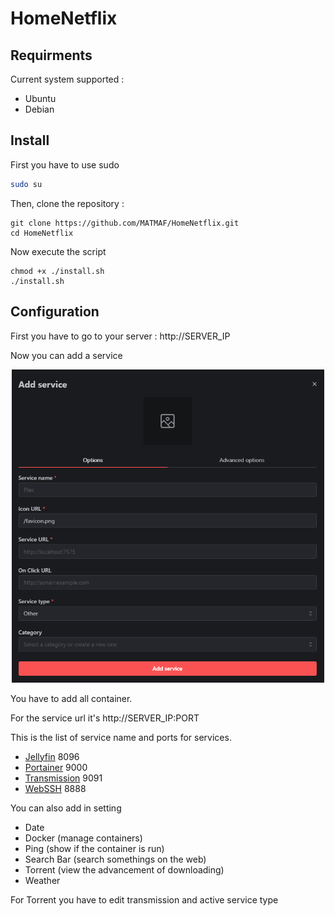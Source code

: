# HomeNetflix
## Requirments
Current system supported :
* Ubuntu
* Debian
## Install
First you have to use sudo
```bash
sudo su
```
Then, clone the repository :
```
git clone https://github.com/MATMAF/HomeNetflix.git
cd HomeNetflix
```
Now execute the script
```
chmod +x ./install.sh
./install.sh
```
## Configuration
First you have to go to your server : http://SERVER_IP

Now you can add a service

<p align="center">
<img src="assets/add_services.png" alt="add services" width=500>
</p>

You have to add all container.

For the service url it's http://SERVER_IP:PORT

This is the list of service name and ports for services.
* [Jellyfin](https://jellyfin.org/) 8096
* [Portainer](https://www.portainer.io/) 9000
* [Transmission](https://transmissionbt.com/) 9091
* [WebSSH](https://github.com/huashengdun/webssh) 8888

You can also add in setting
* Date
* Docker (manage containers)
* Ping (show if the container is run)
* Search Bar (search somethings on the web)
* Torrent (view the advancement of downloading)
* Weather

For Torrent you have to edit transmission and active service type